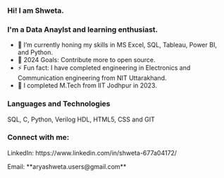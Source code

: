 ### Hi! I am Shweta. 

### I'm a Data Anaylst and learning enthusiast.

- 🌱 I’m currently honing my skills in MS Excel, SQL, Tableau, Power BI, and Python.
- 🥅 2024 Goals: Contribute more to open source.
- ⚡ Fun fact: I have completed engineering in Electronics and Communication engineering from NIT Uttarakhand.
- 💼 I completed M.Tech from IIT Jodhpur in 2023.

### Languages and Technologies
<p align="left"> SQL, C, Python, Verilog HDL, HTML5, CSS and GIT</p>

### Connect with me:
  <p>LinkedIn: https://www.linkedin.com/in/shweta-677a04172/</p>
  <p>Email: **aryashweta.users@gmail.com**</p>
